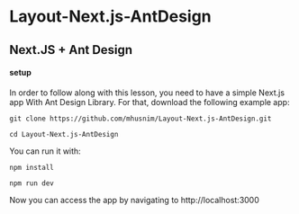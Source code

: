 # Layout-Next.js-AntDesign

## Next.JS + Ant Design

#### setup
In order to follow along with this lesson, you need to have a simple Next.js app With Ant Design Library. For that, download the following example app:

```
git clone https://github.com/mhusnim/Layout-Next.js-AntDesign.git

cd Layout-Next.js-AntDesign
```
You can run it with:
```
npm install

npm run dev
```

Now you can access the app by navigating to http://localhost:3000
